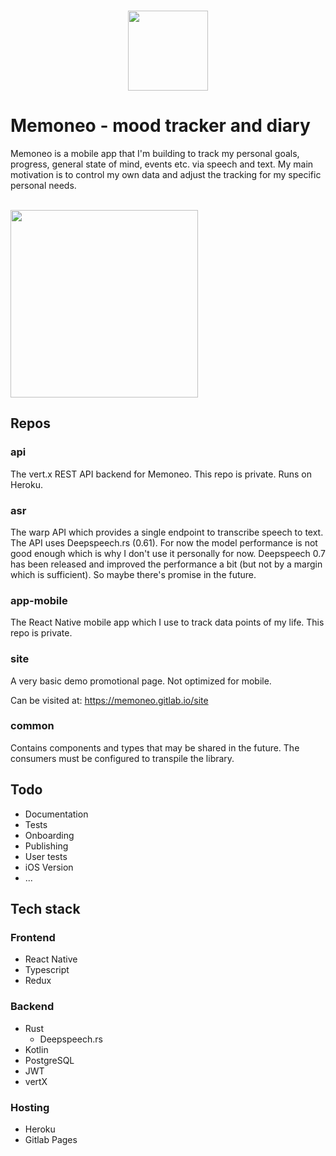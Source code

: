 <p align="center">
    <br>
    <img src="https://memoneo.gitlab.io/site/static/logo.svg" width="128"/>
    <br>
<p>

# Memoneo - mood tracker and diary

Memoneo is a mobile app that I'm building to track my personal goals, progress, general state of mind, events etc. via speech and text. My main motivation is to control my own data and adjust the tracking for my specific personal needs.

<br>
<img src="https://memoneo.gitlab.io/site/static/demo.jpg" width="300" />

## Repos
### api
The vert.x REST API backend for Memoneo. This repo is private. Runs on Heroku.

### asr
The warp API which provides a single endpoint to transcribe speech to text. The API uses Deepspeech.rs (0.61). For now the model performance is not good enough which is why I don't use it personally for now. Deepspeech 0.7 has been released and improved the performance a bit (but not by a margin which is sufficient). So maybe there's promise in the future.

### app-mobile
The React Native mobile app which I use to track data points of my life. This repo is private.

### site
A very basic demo promotional page. Not optimized for mobile.

Can be visited at: https://memoneo.gitlab.io/site

### common
Contains components and types that may be shared in the future. The consumers must be configured to transpile the library.

## Todo
- Documentation
- Tests
- Onboarding
- Publishing
- User tests
- iOS Version
- ...

## Tech stack
### Frontend
- React Native
- Typescript
- Redux

### Backend
- Rust
    - Deepspeech.rs
- Kotlin
- PostgreSQL
- JWT
- vertX

### Hosting
- Heroku
- Gitlab Pages

